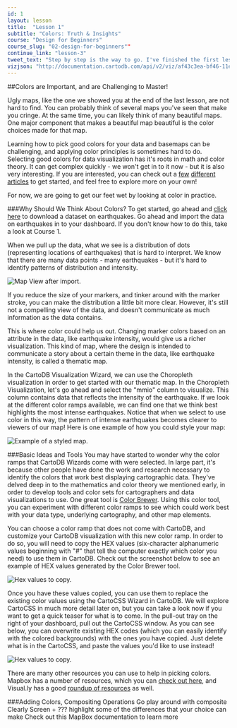 ```yaml
---
id: 1
layout: lesson
title:  "Lesson 1"
subtitle: "Colors: Truth & Insights"
course: "Design for Beginners"
course_slug: "02-design-for-beginners""
continue_link: "lesson-3"
tweet_text: "Step by step is the way to go. I've finished the first lesson of the map academy. Check it out"
vizjson: "http://documentation.cartodb.com/api/v2/viz/af43c3ea-bf46-11e3-8153-0edbca4b5057/viz.json"
---
```


##Colors are Important, and are Challenging to Master!

Ugly maps, like the one we showed you at the end of the last lesson, are not hard to find. You can probably think of several maps you've seen that make you cringe. At the same time, you can likely think of many beautiful maps. One major component that makes a beautiful map beautiful is the color choices made for that map.

Learning how to pick good colors for your data and basemaps can be challenging, and applying color principles is sometimes hard to do. Selecting good colors for data visualization has it's roots in math and color theory. It can get complex quickly - we won't get in to it now - but it is also very interesting. If you are interested, you can check out a [few](http://www.gretchenpeterson.com/blog/create-color-schemes-in-maps-using-color-theory/) [different](http://datadrivenjournalism.net/resources/colour_theory_and_mapping) [articles](http://blog.visual.ly/subtleties-of-color/) to get started, and feel free to explore more on your own!

For now, we are going to get our feet wet by looking at color in practice.

###Why Should We Think About Colors?
To get started, go ahead and [click here](https://saleiva3.cartodb.com/api/v2/sql?format=shp&q=SELECT%20*%20FROM%20earthquakes) to download a dataset on earthquakes. Go ahead and import the data on earthquakes in to your dashboard. If you don't know how to do this, take a look at Course 1.

When we pull up the data, what we see is a distribution of dots (representing locations of earthquakes) that is hard to interpret. We know that there are many data points - many earthquakes - but it's hard to identify patterns of distribution and intensity.

![Map View after import.]({{site.baseurl}}/img/course2/lesson2/dataimport.png)
 
If you reduce the size of your markers, and tinker around with the marker stroke, you can make the distribution a little bit more clear. However, it's still not a compelling view of the data, and doesn't communicate as much information as the data contains. 

This is where color could help us out. Changing marker colors based on an attribute in the data, like earthquake intensity, would give us a richer visualization. This kind of map, where the design is intended to communicate a story about a certain theme in the data, like earthquake intensity, is called a thematic map.

In the CartoDB Visualization Wizard, we can use the Choropleth visualization in order to get started with our thematic map. In the Choropleth Visualization, let's go ahead and select the "mmio" column to visualize. This column contains data that reflects the intensity of the earthquake. If we look at the different color ramps available, we can find one that we think best highlights the most intense earthquakes. Notice that when we select to use color in this way, the pattern of intense earthquakes becomes clearer to viewers of our map! Here is one example of how you could style your map:

![Example of a styled map.]({{site.baseurl}}/img/course2/lesson2/styledmap.png)

###Basic Ideas and Tools
You may have started to wonder why the color ramps that CartoDB Wizards come with were selected. In large part, it's because other people have done the work and research necessary to identify the colors that work best displaying cartographic data. They've delved deep in to the mathematics and color theory we mentioned early, in order to develop tools and color sets for cartographers and data visualizations to use. One great tool is [Color Brewer](colorbrewer2.org). Using this color tool, you can experiment with different color ramps to see which could work best with your data type, underlying cartography, and other map elements. 

You can choose a color ramp that does not come with CartoDB, and customize your CartoDB visualization with this new color ramp. In order to do so, you will need to copy the HEX values (six-character alphanumeric values beginning with "#" that tell the computer exactly which color you need) to use them in CartoDB. Check out the screenshot below to see an example of HEX values generated by the Color Brewer tool.

![Hex values to copy.]({{site.baseurl}}/img/course2/lesson2/hexvalue.png)

Once you have these values copied, you can use them to replace the existing color values using the CartoCSS Wizard in CartoDB. We will explore CartoCSS in much more detail later on, but you can take a  look now if you want to get a quick teaser for what is to come. In the pull-out tray on the right of your dashboard, pull out the CartoCSS window. As you can see below, you can overwrite existing HEX codes (which you can easily identify with the colored backgrounds) with the ones you have copied. Just delete what is in the CartoCSS, and paste the values you'd like to use instead!

![Hex values to copy.]({{site.baseurl}}/img/course2/lesson2/customizecss.png)

There are many other resources you can use to help in picking colors. Mapbox has a number of resources, which you can [check out here](https://www.mapbox.com/tilemill/docs/guides/tips-for-color/), and Visual.ly has a good [roundup of resources](https://blog.visual.ly/subtleties-of-color-references-and-resources-for-visualization-professionals/) as well.

###Adding Colors, Compositing Operations
Go play around with composite
Clearly Screen + ??? highlight some of the differences that your choice can make
Check out this MapBox documentation to learn more


